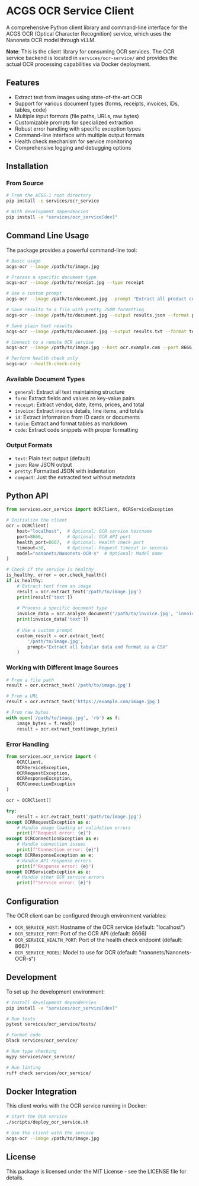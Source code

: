 # ACGS OCR Service Client

A comprehensive Python client library and command-line interface for the ACGS OCR (Optical Character Recognition) service, which uses the Nanonets OCR model through vLLM.

**Note**: This is the client library for consuming OCR services. The OCR service backend is located in `services/ocr-service/` and provides the actual OCR processing capabilities via Docker deployment.

## Features

- Extract text from images using state-of-the-art OCR
- Support for various document types (forms, receipts, invoices, IDs, tables, code)
- Multiple input formats (file paths, URLs, raw bytes)
- Customizable prompts for specialized extraction
- Robust error handling with specific exception types
- Command-line interface with multiple output formats
- Health check mechanism for service monitoring
- Comprehensive logging and debugging options

## Installation

### From Source

```bash
# From the ACGS-1 root directory
pip install -e services/ocr_service

# With development dependencies
pip install -e "services/ocr_service[dev]"
```

## Command Line Usage

The package provides a powerful command-line tool:

```bash
# Basic usage
acgs-ocr --image /path/to/image.jpg

# Process a specific document type
acgs-ocr --image /path/to/receipt.jpg --type receipt

# Use a custom prompt
acgs-ocr --image /path/to/document.jpg --prompt "Extract all product codes and prices"

# Save results to a file with pretty JSON formatting
acgs-ocr --image /path/to/document.jpg --output results.json --format pretty

# Save plain text results
acgs-ocr --image /path/to/document.jpg --output results.txt --format text

# Connect to a remote OCR service
acgs-ocr --image /path/to/image.jpg --host ocr.example.com --port 8666 --health-port 8667

# Perform health check only
acgs-ocr --health-check-only
```

### Available Document Types

- `general`: Extract all text maintaining structure
- `form`: Extract fields and values as key-value pairs
- `receipt`: Extract vendor, date, items, prices, and total
- `invoice`: Extract invoice details, line items, and totals
- `id`: Extract information from ID cards or documents
- `table`: Extract and format tables as markdown
- `code`: Extract code snippets with proper formatting

### Output Formats

- `text`: Plain text output (default)
- `json`: Raw JSON output
- `pretty`: Formatted JSON with indentation
- `compact`: Just the extracted text without metadata

## Python API

```python
from services.ocr_service import OCRClient, OCRServiceException

# Initialize the client
ocr = OCRClient(
    host="localhost",  # Optional: OCR service hostname
    port=8666,         # Optional: OCR API port
    health_port=8667,  # Optional: Health check port
    timeout=30,        # Optional: Request timeout in seconds
    model="nanonets/Nanonets-OCR-s"  # Optional: Model name
)

# Check if the service is healthy
is_healthy, error = ocr.check_health()
if is_healthy:
    # Extract text from an image
    result = ocr.extract_text('/path/to/image.jpg')
    print(result['text'])
    
    # Process a specific document type
    invoice_data = ocr.analyze_document('/path/to/invoice.jpg', 'invoice')
    print(invoice_data['text'])
    
    # Use a custom prompt
    custom_result = ocr.extract_text(
        '/path/to/image.jpg',
        prompt="Extract all tabular data and format as a CSV"
    )
```

### Working with Different Image Sources

```python
# From a file path
result = ocr.extract_text('/path/to/image.jpg')

# From a URL
result = ocr.extract_text('https://example.com/image.jpg')

# From raw bytes
with open('/path/to/image.jpg', 'rb') as f:
    image_bytes = f.read()
    result = ocr.extract_text(image_bytes)
```

### Error Handling

```python
from services.ocr_service import (
    OCRClient, 
    OCRServiceException,
    OCRRequestException,
    OCRResponseException,
    OCRConnectionException
)

ocr = OCRClient()

try:
    result = ocr.extract_text('/path/to/image.jpg')
except OCRRequestException as e:
    # Handle image loading or validation errors
    print(f"Request error: {e}")
except OCRConnectionException as e:
    # Handle connection issues
    print(f"Connection error: {e}")
except OCRResponseException as e:
    # Handle API response errors
    print(f"Response error: {e}")
except OCRServiceException as e:
    # Handle other OCR service errors
    print(f"Service error: {e}")
```

## Configuration

The OCR client can be configured through environment variables:

- `OCR_SERVICE_HOST`: Hostname of the OCR service (default: "localhost")
- `OCR_SERVICE_PORT`: Port of the OCR API (default: 8666)
- `OCR_SERVICE_HEALTH_PORT`: Port of the health check endpoint (default: 8667)
- `OCR_SERVICE_MODEL`: Model to use for OCR (default: "nanonets/Nanonets-OCR-s")

## Development

To set up the development environment:

```bash
# Install development dependencies
pip install -e "services/ocr_service[dev]"

# Run tests
pytest services/ocr_service/tests/

# Format code
black services/ocr_service/

# Run type checking
mypy services/ocr_service/

# Run linting
ruff check services/ocr_service/
```

## Docker Integration

This client works with the OCR service running in Docker:

```bash
# Start the OCR service
./scripts/deploy_ocr_service.sh

# Use the client with the service
acgs-ocr --image /path/to/image.jpg
```

## License

This package is licensed under the MIT License - see the LICENSE file for details.